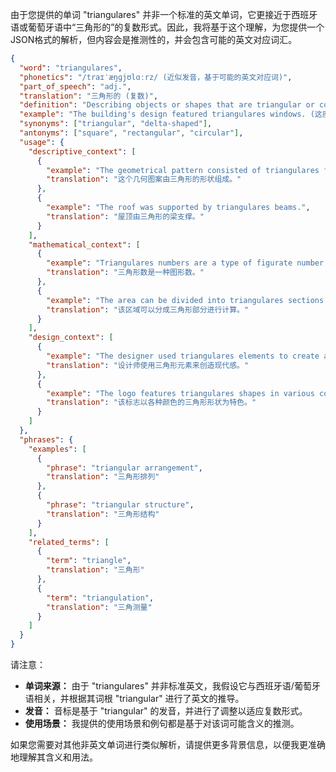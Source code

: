 由于您提供的单词 "triangulares" 并非一个标准的英文单词，它更接近于西班牙语或葡萄牙语中“三角形的”的复数形式。因此，我将基于这个理解，为您提供一个JSON格式的解析，但内容会是推测性的，并会包含可能的英文对应词汇。

```json
{
  "word": "triangulares",
  "phonetics": "/traɪˈæŋɡjʊlɑːrz/ (近似发音，基于可能的英文对应词)",
  "part_of_speech": "adj.",
  "translation": "三角形的 (复数)",
  "definition": "Describing objects or shapes that are triangular or composed of triangles. (描述三角形的或由三角形构成的物体或形状)",
  "example": "The building's design featured triangulares windows. (这座建筑的设计采用了三角形的窗户)",
  "synonyms": ["triangular", "delta-shaped"],
  "antonyms": ["square", "rectangular", "circular"],
  "usage": {
    "descriptive_context": [
      {
        "example": "The geometrical pattern consisted of triangulares forms.",
        "translation": "这个几何图案由三角形的形状组成。"
      },
      {
        "example": "The roof was supported by triangulares beams.",
        "translation": "屋顶由三角形的梁支撑。"
      }
    ],
    "mathematical_context": [
      {
        "example": "Triangulares numbers are a type of figurate number.",
        "translation": "三角形数是一种图形数。"
      },
      {
        "example": "The area can be divided into triangulares sections for calculation.",
        "translation": "该区域可以分成三角形部分进行计算。"
      }
    ],
    "design_context": [
      {
        "example": "The designer used triangulares elements to create a modern look.",
        "translation": "设计师使用三角形元素来创造现代感。"
      },
      {
        "example": "The logo features triangulares shapes in various colors.",
        "translation": "该标志以各种颜色的三角形形状为特色。"
      }
    ]
  },
  "phrases": {
    "examples": [
      {
        "phrase": "triangular arrangement",
        "translation": "三角形排列"
      },
      {
        "phrase": "triangular structure",
        "translation": "三角形结构"
      }
    ],
    "related_terms": [
      {
        "term": "triangle",
        "translation": "三角形"
      },
      {
        "term": "triangulation",
        "translation": "三角测量"
      }
    ]
  }
}
```

请注意：

*   **单词来源：** 由于 "triangulares" 并非标准英文，我假设它与西班牙语/葡萄牙语相关，并根据其词根 "triangular" 进行了英文的推导。
*   **发音：** 音标是基于 "triangular" 的发音，并进行了调整以适应复数形式。
*   **使用场景：** 我提供的使用场景和例句都是基于对该词可能含义的推测。

如果您需要对其他非英文单词进行类似解析，请提供更多背景信息，以便我更准确地理解其含义和用法。
 